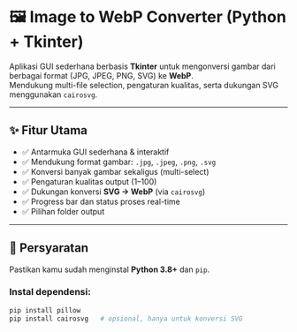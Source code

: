 # 🖼️ Image to WebP Converter (Python + Tkinter)

Aplikasi GUI sederhana berbasis **Tkinter** untuk mengonversi gambar dari berbagai format (JPG, JPEG, PNG, SVG) ke **WebP**.  
Mendukung multi-file selection, pengaturan kualitas, serta dukungan SVG menggunakan `cairosvg`.

---

## ✨ Fitur Utama
- ✅ Antarmuka GUI sederhana & interaktif
- ✅ Mendukung format gambar: `.jpg`, `.jpeg`, `.png`, `.svg`
- ✅ Konversi banyak gambar sekaligus (multi-select)
- ✅ Pengaturan kualitas output (1–100)
- ✅ Dukungan konversi **SVG → WebP** (via `cairosvg`)
- ✅ Progress bar dan status proses real-time
- ✅ Pilihan folder output

---

## 🧩 Persyaratan

Pastikan kamu sudah menginstal **Python 3.8+** dan `pip`.

### Instal dependensi:
```bash
pip install pillow
pip install cairosvg   # opsional, hanya untuk konversi SVG
